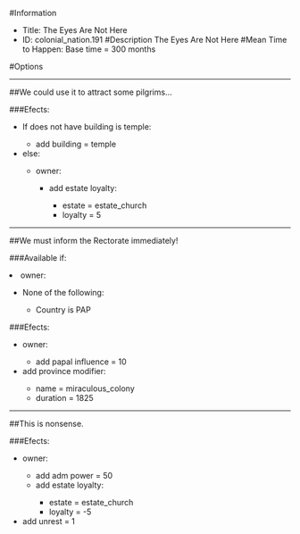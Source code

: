 #Information
 - Title: The Eyes Are Not Here
 - ID: colonial_nation.191
#Description
The Eyes Are Not Here
#Mean Time to Happen:
Base time = 300 months

#Options

___
##We could use it to attract some pilgrims...

###Efects:<ul><li>If does not have building is temple:</li><ul><li>add building = temple</li></ul><li>else:</li><ul><li>owner:</li><ul><li>add estate loyalty:</li><ul><li>estate = estate_church</li><li>loyalty = 5</li></ul></ul></ul></ul>

___
##We must inform the Rectorate immediately!

###Available if:
<li>owner:</li><ul><li>None of the following:</li><ul><li>Country is PAP</li></ul></ul>

###Efects:<ul><li>owner:</li><ul><li>add papal influence = 10</li></ul><li>add province modifier:</li><ul><li>name = miraculous_colony</li><li>duration = 1825</li></ul></ul>

___
##This is nonsense.

###Efects:<ul><li>owner:</li><ul><li>add adm power = 50</li><li>add estate loyalty:</li><ul><li>estate = estate_church</li><li>loyalty = -5</li></ul></ul><li>add unrest = 1</li></ul>
